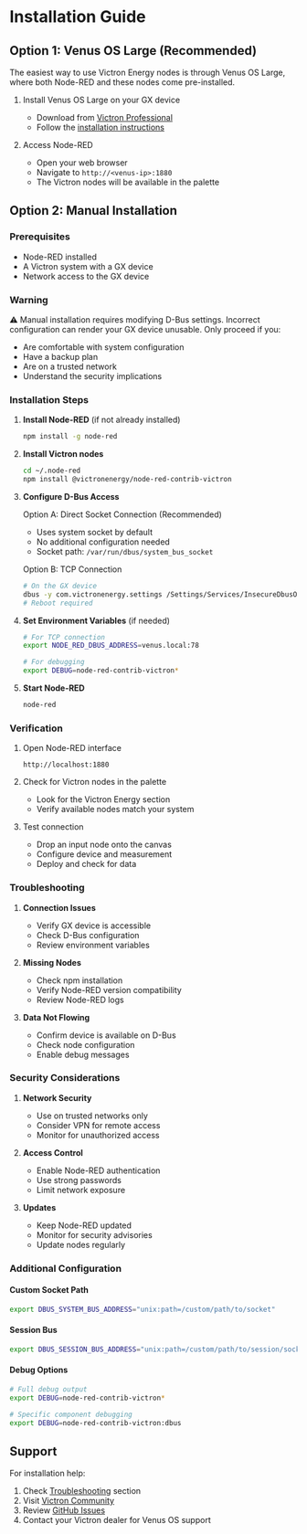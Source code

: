 # Installation Guide

## Option 1: Venus OS Large (Recommended)

The easiest way to use Victron Energy nodes is through Venus OS Large, where both Node-RED and these nodes come pre-installed.

1. Install Venus OS Large on your GX device
   - Download from [Victron Professional](https://professional.victronenergy.com/)
   - Follow the [installation instructions](https://www.victronenergy.com/live/venus-os:large)

2. Access Node-RED
   - Open your web browser
   - Navigate to `http://<venus-ip>:1880`
   - The Victron nodes will be available in the palette

## Option 2: Manual Installation

### Prerequisites
- Node-RED installed
- A Victron system with a GX device
- Network access to the GX device

### Warning
⚠️ Manual installation requires modifying D-Bus settings. Incorrect configuration can render your GX device unusable. Only proceed if you:
- Are comfortable with system configuration
- Have a backup plan
- Are on a trusted network
- Understand the security implications

### Installation Steps

1. **Install Node-RED** (if not already installed)
   ```bash
   npm install -g node-red
   ```

2. **Install Victron nodes**
   ```bash
   cd ~/.node-red
   npm install @victronenergy/node-red-contrib-victron
   ```

3. **Configure D-Bus Access**

   Option A: Direct Socket Connection (Recommended)
   - Uses system socket by default
   - No additional configuration needed
   - Socket path: `/var/run/dbus/system_bus_socket`

   Option B: TCP Connection
   ```bash
   # On the GX device
   dbus -y com.victronenergy.settings /Settings/Services/InsecureDbusOverTcp SetValue 1
   # Reboot required
   ```

4. **Set Environment Variables** (if needed)
   ```bash
   # For TCP connection
   export NODE_RED_DBUS_ADDRESS=venus.local:78

   # For debugging
   export DEBUG=node-red-contrib-victron*
   ```

5. **Start Node-RED**
   ```bash
   node-red
   ```

### Verification

1. Open Node-RED interface
   ```
   http://localhost:1880
   ```

2. Check for Victron nodes in the palette
   - Look for the Victron Energy section
   - Verify available nodes match your system

3. Test connection
   - Drop an input node onto the canvas
   - Configure device and measurement
   - Deploy and check for data

### Troubleshooting

1. **Connection Issues**
   - Verify GX device is accessible
   - Check D-Bus configuration
   - Review environment variables

2. **Missing Nodes**
   - Check npm installation
   - Verify Node-RED version compatibility
   - Review Node-RED logs

3. **Data Not Flowing**
   - Confirm device is available on D-Bus
   - Check node configuration
   - Enable debug messages

### Security Considerations

1. **Network Security**
   - Use on trusted networks only
   - Consider VPN for remote access
   - Monitor for unauthorized access

2. **Access Control**
   - Enable Node-RED authentication
   - Use strong passwords
   - Limit network exposure

3. **Updates**
   - Keep Node-RED updated
   - Monitor for security advisories
   - Update nodes regularly

### Additional Configuration

#### Custom Socket Path
```bash
export DBUS_SYSTEM_BUS_ADDRESS="unix:path=/custom/path/to/socket"
```

#### Session Bus
```bash
export DBUS_SESSION_BUS_ADDRESS="unix:path=/custom/path/to/session/socket"
```

#### Debug Options
```bash
# Full debug output
export DEBUG=node-red-contrib-victron*

# Specific component debugging
export DEBUG=node-red-contrib-victron:dbus
```

## Support

For installation help:
1. Check [Troubleshooting](#troubleshooting) section
2. Visit [Victron Community](https://community.victronenergy.com)
3. Review [GitHub Issues](https://github.com/victronenergy/node-red-contrib-victron/issues)
4. Contact your Victron dealer for Venus OS support
